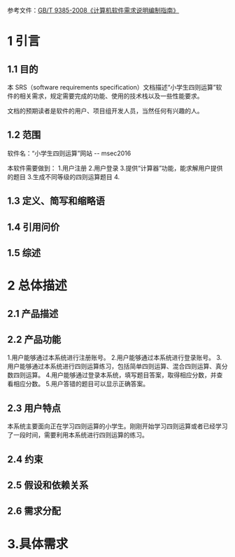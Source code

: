 参考文件：[GB/T 9385-2008《计算机软件需求说明编制指南》](http://down.bzwxw.com/19/GB_T%209385-2008.pdf)

# 1 引言

## 1.1 目的

本 SRS（software requirements specification）文档描述“小学生四则运算”软件的相关需求，规定需要完成的功能、使用的技术栈以及一些性能要求。

文档的预期读者是软件的用户、项目组开发人员，当然任何有兴趣的人。

## 1.2 范围

软件名：“小学生四则运算”网站 -- msec2016

本软件需要做到：
1.用户注册
2.用户登录
3.提供“计算器”功能，能求解用户提供的题目
3.生成不同等级的四则运算题目
4.



## 1.3 定义、简写和缩略语
## 1.4 引用问价
## 1.5 综述

# 2 总体描述

## 2.1 产品描述

## 2.2 产品功能

1.用户能够通过本系统进行注册账号。
2.用户能够通过本系统进行登录账号。
3.用户能够通过本系统进行四则运算练习，包括简单四则运算、混合四则运算、真分数四则运算。
4.用户能够通过登录本系统，填写题目答案，取得相应分数，并查看相应分数。
5.用户答错的题目可以显示正确答案。

## 2.3 用户特点
本系统主要面向正在学习四则运算的小学生。刚刚开始学习四则运算或者已经学习了一段时间，需要利用本系统进行四则运算的练习。

## 2.4 约束

## 2.5 假设和依赖关系

## 2.6 需求分配

# 3.具体需求
